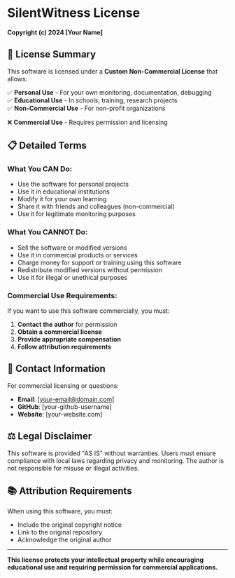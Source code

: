 # SilentWitness License

**Copyright (c) 2024 [Your Name]**

## 🎯 **License Summary**

This software is licensed under a **Custom Non-Commercial License** that allows:

✅ **Personal Use** - For your own monitoring, documentation, debugging  
✅ **Educational Use** - In schools, training, research projects  
✅ **Non-Commercial Use** - For non-profit organizations  

❌ **Commercial Use** - Requires permission and licensing  

## 📋 **Detailed Terms**

### **What You CAN Do:**
- Use the software for personal projects
- Use it in educational institutions
- Modify it for your own learning
- Share it with friends and colleagues (non-commercial)
- Use it for legitimate monitoring purposes

### **What You CANNOT Do:**
- Sell the software or modified versions
- Use it in commercial products or services
- Charge money for support or training using this software
- Redistribute modified versions without permission
- Use it for illegal or unethical purposes

### **Commercial Use Requirements:**
If you want to use this software commercially, you must:
1. **Contact the author** for permission
2. **Obtain a commercial license**
3. **Provide appropriate compensation**
4. **Follow attribution requirements**

## 🔗 **Contact Information**

For commercial licensing or questions:
- **Email**: [your-email@domain.com]
- **GitHub**: [your-github-username]
- **Website**: [your-website.com]

## ⚖️ **Legal Disclaimer**

This software is provided "AS IS" without warranties. Users must ensure compliance with local laws regarding privacy and monitoring. The author is not responsible for misuse or illegal activities.

## 📚 **Attribution Requirements**

When using this software, you must:
- Include the original copyright notice
- Link to the original repository
- Acknowledge the original author

---

**This license protects your intellectual property while encouraging educational use and requiring permission for commercial applications.**
